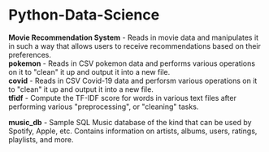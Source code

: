 # Python-Data-Science
**Movie Recommendation System** - Reads in movie data and manipulates it in such a way that allows users to receive recommendations based on their preferences. <br/>
**pokemon** -  Reads in CSV pokemon data and performs various operations on it to "clean" it up and output it into a new file. <br/>
**covid** - Reads in CSV Covid-19 data and perforsm various operations on it to "clean" it up and output it into a new file. <br/>
**tfidf** - Compute the TF-IDF score for words in various text files after performing various "preprocessing", or "cleaning" tasks. <br/>

**music_db** - Sample SQL Music database of the kind that can be used by Spotify, Apple, etc. Contains information on artists, albums, users, ratings, playlists, and more.
